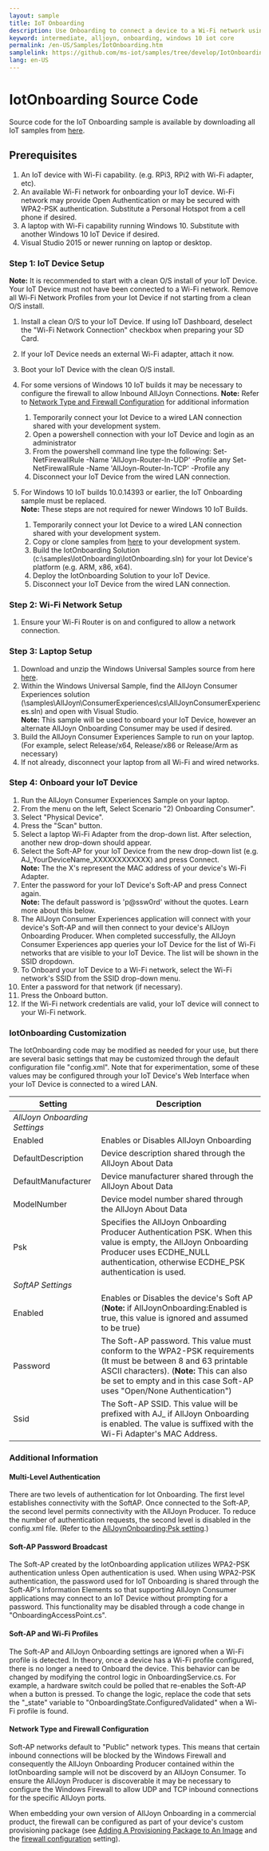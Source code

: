 ```yaml
---
layout: sample
title: IoT Onboarding
description: Use Onboarding to connect a device to a Wi-Fi network using AllJoyn and a device's SoftAP.
keyword: intermediate, alljoyn, onboarding, windows 10 iot core
permalink: /en-US/Samples/IotOnboarding.htm
samplelink: https://github.com/ms-iot/samples/tree/develop/IotOnboarding
lang: en-US
---
```


# IotOnboarding Source Code

Source code for the IoT Onboarding sample is available by downloading all IoT samples from [here](https://github.com/ms-iot/samples). 

## Prerequisites

1. An IoT device with Wi-Fi capability. (e.g. RPi3, RPi2 with Wi-Fi adapter, etc).
2. An available Wi-Fi network for onboarding your IoT device.  Wi-Fi network may provide Open Authentication or may be secured with WPA2-PSK authentication.  Substitute a Personal Hotspot from a cell phone if desired.
3. A laptop with Wi-Fi capability running Windows 10.  Substitute with another Windows 10 IoT Device if desired.
4. Visual Studio 2015 or newer running on laptop or desktop.

### Step 1: IoT Device Setup
**Note:** It is recommended to start with a clean O/S install of your IoT Device.  Your IoT Device must not have been connected to a Wi-Fi network.  Remove all Wi-Fi Network Profiles from your Iot Device if not starting from a clean O/S install.
1. Install a clean O/S to your IoT Device.   If using IoT Dashboard, deselect the "Wi-Fi Network Connection" checkbox when preparing your SD Card.
2. If your IoT Device needs an external Wi-Fi adapter, attach it now.
3. Boot your IoT Device with the clean O/S install.
4. For some versions of Windows 10 IoT builds it may be necessary to configure the firewall to allow Inbound AllJoyn Connections.
**Note:** Refer to [Network Type and Firewall Configuration](#Network-Type-and-Firewall-Configuration) for additional information

    1. Temporarily connect your Iot Device to a wired LAN connection shared with your development system.
    2. Open a powershell connection with your IoT Device and login as an administrator
    3. From the powershell command line type the following:
	 Set-NetFirewallRule -Name 'AllJoyn-Router-In-UDP' -Profile any
	 Set-NetFirewallRule -Name 'AllJoyn-Router-In-TCP' -Profile any
    4. Disconnect your IoT Device from the wired LAN connection.

5. For Windows 10 IoT builds 10.0.14393 or earlier, the IoT Onboarding sample must be replaced.  
**Note:** These steps are not required for newer Windows 10 IoT Builds.

    1. Temporarily connect your Iot Device to a wired LAN connection shared with your development system.
    2. Copy or clone samples from [here](https://github.com/ms-iot/samples) to your development system.
    3. Build the IotOnboarding Solution (c:\samples\IotOnboarding\IotOnboarding.sln) for your Iot Device's platform (e.g. ARM, x86, x64).
    4. Deploy the IotOnboarding Solution to your IoT Device.
    5. Disconnect your IoT Device from the wired LAN connection.

### Step 2:  Wi-Fi Network Setup
1.  Ensure your Wi-Fi Router is on and configured to allow a network connection.

### Step 3:  Laptop Setup
1. Download and unzip the Windows Universal Samples source from here  [here](https://github.com/Microsoft/Windows-universal-samples).
2. Within the Windows Universal Sample, find the AllJoyn Consumer Experiences solution (\samples\AllJoyn\ConsumerExperiences\cs\AllJoynConsumerExperiences.sln) and open with Visual Studio.  
**Note:** This sample will be used to onboard your IoT Device, however an alternate AllJoyn Onboarding Consumer may be used if desired.
3. Build the AllJoyn Consumer Experiences Sample to run on your laptop. (For example, select Release/x64, Release/x86 or Release/Arm as necessary)
4. If not already, disconnect your laptop from all Wi-Fi and wired networks. 

### Step 4: Onboard your IoT Device 
1. Run the AllJoyn Consumer Experiences Sample on your laptop.
2. From the menu on the left, Select Scenario "2) Onboarding Consumer".
3. Select "Physical Device".
4. Press the "Scan" button.
5. Select a laptop Wi-Fi Adapter from the drop-down list.  After selection, another new drop-down should appear.
6. Select the Soft-AP for your IoT Device from the new drop-down list (e.g. AJ_YourDeviceName_XXXXXXXXXXXX) and press Connect.  
**Note:**  The the X's represent the MAC address of your device's Wi-Fi Adapter.
7.	Enter the password for your IoT Device's Soft-AP and press Connect again.  
**Note:** The default password is 'p@ssw0rd' without the quotes.  Learn more about this below.
8. The AllJoyn Consumer Experiences application will connect with your device's Soft-AP and will then connect to your device's AllJoyn Onboarding Producer.  When completed successfully, the AllJoyn Consumer Experiences app queries your IoT Device for the list of Wi-Fi networks that are visible to your IoT Device.  The list will be shown in the SSID dropdown.
9.	To Onboard your IoT Device to a Wi-Fi network,  select the Wi-Fi network's SSID from the SSID drop-down menu.
10.  Enter a password for that network (if necessary).
11. Press the Onboard button.  
12. If the Wi-Fi network credentials are valid, your IoT device will connect to your Wi-Fi network.

### IotOnboarding Customization
The IotOnboarding code may be modified as needed for your use, but there are several basic settings that may be customized through the default configuration file "config.xml".  Note that for experimentation, some of these values may be configured through your IoT Device's Web Interface when your IoT Device is connected to a wired LAN.

|Setting                                                            |Description|
|------------------------------------------------|----------------------------------------------------------------------------------------------------------------------------------------------------------------------------------------|
|*AllJoyn Onboarding Settings*                      | |
|Enabled                                                           | Enables or Disables AllJoyn Onboarding|
|DefaultDescription                                         |Device description shared through the AllJoyn About Data |
|DefaultManufacturer                                      |Device manufacturer shared through the AllJoyn About Data|
|ModelNumber                                                |Device model number shared through the AllJoyn About Data|
|Psk                                                                   |Specifies the AllJoyn Onboarding Producer Authentication PSK.  When this value is empty, the AllJoyn Onboarding Producer uses ECDHE_NULL authentication, otherwise ECDHE_PSK authentication is used.|
| *SoftAP Settings*                                           | |
| Enabled                                                          |Enables or Disables the device's Soft AP (**Note:** if AllJoynOnboarding:Enabled is true, this value is ignored and assumed to be true)|
| Password                                                        |The Soft-AP password. This value must conform to the WPA2-PSK requirements (It must be between 8 and 63 printable ASCII characters). (**Note:** This can also be set to empty and in this case Soft-AP uses "Open/None Authentication") |
| Ssid                                                                 |The Soft-AP SSID.  This value will be prefixed with AJ_ if AllJoyn Onboarding is enabled.  The value is suffixed with the Wi-Fi Adapter's MAC Address.|

### Additional Information
#### Multi-Level Authentication
There are two levels of authentication for Iot Onboarding.  The first level establishes connectivity with the SoftAP.  Once connected to the Soft-AP, the second level permits connectivity with the AllJoyn Producer.  To reduce the number of authentication requests, the second level is disabled in the config.xml file. (Refer to the [AllJoynOnboarding:Psk setting](#IotOnboarding-Customization).)

#### Soft-AP Password Broadcast
The Soft-AP created by the IotOnboarding application utilizes WPA2-PSK authentication unless Open authentication is used. When using WPA2-PSK authentication, the password used for IoT Onboarding is shared through the Soft-AP's Information Elements so that supporting AllJoyn Consumer applications may connect to an IoT Device without prompting for a password.  This functionality may be disabled through a code change in "OnboardingAccessPoint.cs".

#### Soft-AP and Wi-Fi Profiles
The Soft-AP and AllJoyn Onboarding settings are ignored when a Wi-Fi profile is detected.  In theory, once a device has a Wi-Fi profile configured, there is no longer a need to Onboard the device.  This behavior can be changed by modifying the control logic in OnboardingService.cs.  For example, a hardware switch could be polled that re-enables the Soft-AP when a button is pressed.  To change the logic, replace the code that sets the "_state" variable to "OnboardingState.ConfiguredValidated" when a Wi-Fi profile is found.

#### Network Type and Firewall Configuration
Soft-AP networks default to "Public" network types.  This means that certain inbound connections will be blocked by the Windows Firewall and consequently the AllJoyn Onboarding Producer contained within the IotOnboarding sample will not be discoverd by an AllJoyn Consumer.  To ensure the AllJoyn Producer is discoverable it may be necessary to configure the Windows Firewall to allow UDP and TCP inbound connections for the specific AllJoyn ports.

When embedding your own version of AllJoyn Onboarding in a commercial product, the firewall can be configured as part of your device's custom provisioning package (see [Adding A Provisioning Package to An Image](https://docs.microsoft.com/en-us/windows-hardware/manufacture/iot/add-a-provisioning-package-to-an-image) and the [firewall configuration](https://docs.microsoft.com/en-us/windows/configuration/wcd/wcd-firewallconfiguration) setting).








